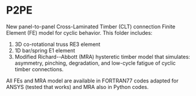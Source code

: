 # P2PE
New panel-to-panel Cross-Laminated Timber (CLT) connection Finite Element (FE) model for cyclic behavior. This folder includes:
1. 3D co-rotational truss RE3 element 
2. 1D bar/spring E1 element
3. Modified Richard--Abbott (MRA) hysteretic timber model that simulates: asymmetry, pinching, degradation, and low-cycle fatigue of cyclic timber connections.

All FEs and MRA model are available in FORTRAN77 codes adapted for ANSYS (tested that works) and MRA also in Python codes.
